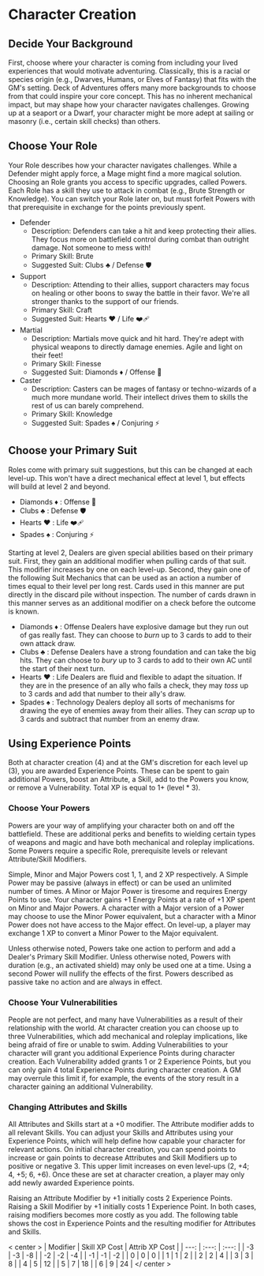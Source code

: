 # Character Creation

## Decide Your Background

First, choose where your character is coming from including your lived experiences that would motivate adventuring. Classically, this is a racial or species origin (e.g., Dwarves, Humans, or Elves of Fantasy) that fits with the GM's setting. Deck of Adventures offers many more backgrounds to choose from that could inspire your core concept. This has no inherent mechanical impact, but may shape how your character navigates challenges. Growing up at a seaport or a Dwarf, your character might be more adept at sailing or masonry (i.e., certain skill checks) than others.

## Choose Your Role

Your Role describes how your character navigates challenges. While a Defender might apply force, a Mage might find a more magical solution. Choosing an Role grants you access to specific upgrades, called Powers. Each Role has a skill they use to attack in combat (e.g., Brute Strength or Knowledge). You can switch your Role later on, but must forfeit Powers with that prerequisite in exchange for the points previously spent. 

- Defender
  - Description: Defenders can take a hit and keep protecting their allies. They focus more on battlefield control during combat than outright damage. Not someone to mess with!
  - Primary Skill: Brute
  - Suggested Suit: Clubs ♣️ / Defense 🛡
- Support
   - Description: Attending to their allies, support characters may focus on healing or other boons to sway the battle in their favor. We're all stronger thanks to the support of our friends.
   - Primary Skill: Craft
   - Suggested Suit: Hearts ♥️ / Life ❤️‍🩹
- Martial
   - Description: Martials move quick and hit hard. They're adept with physical weapons to directly damage enemies. Agile and light on their feet!
   - Primary Skill: Finesse
   - Suggested Suit: Diamonds ♦️ / Offense 🤛
- Caster
   - Description: Casters can be mages of fantasy or techno-wizards of a much more mundane world. Their intellect drives them to skills the rest of us can barely comprehend.
   - Primary Skill: Knowledge
   - Suggested Suit: Spades ♠️ / Conjuring ⚡️

## Choose your Primary Suit

Roles come with primary suit suggestions, but this can be changed at each level-up. This won't have a direct mechanical effect at level 1, but effects will build at level 2 and beyond.

- Diamonds ♦️ : Offense    🤛
- Clubs    ♣️ : Defense    🛡
- Hearts   ♥️ : Life       ❤️‍🩹
- Spades   ♠️ : Conjuring  ⚡️

Starting at level 2, Dealers are given special abilities based on their primary suit. First, they gain an additional modifier when pulling cards of that suit. This modifier increases by one on each level-up. Second, they gain one of the following Suit Mechanics that can be used as an action a number of times equal to their level per long rest. Cards used in this manner are put directly in the discard pile without inspection. The number of cards drawn in this manner serves as an additional modifier on a check before the outcome is known.

- Diamonds ♦️ : Offense Dealers have explosive damage but they run out of gas really fast. They can choose to *burn* up to 3 cards to add to their own attack draw. 
- Clubs    ♣️ : Defense Dealers have a strong foundation and can take the big hits. They can choose to *bury* up to 3 cards to add to their own AC until the start of their next turn.
- Hearts   ♥️ : Life Dealers are fluid and flexible to adapt the situation. If they are in the presence of an ally who fails a check, they may *toss* up to 3 cards and add that number to their ally's draw.
- Spades   ♠️ : Technology Dealers deploy all sorts of mechanisms for drawing the eye of enemies away from their allies. They can *scrap* up to 3 cards and subtract that number from an enemy draw.

## Using Experience Points

Both at character creation (4) and at the GM's discretion for each level up (3), you are awarded Experience Points. These can be spent to gain additional Powers, boost an Attribute, a Skill, add to the Powers you know, or remove a Vulnerability. Total XP is equal to 1+ (level * 3).

### Choose Your Powers

Powers are your way of amplifying your character both on and off the battlefield. These are additional perks and benefits to wielding certain types of weapons and magic and have both mechanical and roleplay implications. Some Powers require a specific Role, prerequisite levels or relevant Attribute/Skill Modifiers.

Simple, Minor and Major Powers cost 1, 1, and 2 XP respectively. A Simple Power may be passive (always in effect) or can be used an unlimited number of times. A Minor or Major Power is tiresome and requires Energy Points to use. Your character gains +1 Energy Points at a rate of +1 XP spent on Minor and Major Powers. A character with a Major version of a Power may choose to use the Minor Power equivalent, but a character with a Minor Power does not have access to the Major effect. On level-up, a player may exchange 1 XP to convert a Minor Power to the Major equivalent.

Unless otherwise noted, Powers take one action to perform and add a Dealer's Primary Skill Modifier. Unless otherwise noted, Powers with duration (e.g., an activated shield) may only be used one at a time. Using a second Power will nullify the effects of the first. Powers described as passive take no action and are always in effect. 

### Choose Your Vulnerabilities

People are not perfect, and many have Vulnerabilities as a result of their relationship with the world. At character creation you can choose up to three Vulnerabilities, which add mechanical and roleplay implications, like being afraid of fire or unable to swim. Adding Vulnerabilities to your character will grant you additional Experience Points during character creation. Each Vulnerability added grants 1 or 2 Experience Points, but you can only gain 4 total Experience Points during character creation. A GM may overrule this limit if, for example, the events of the story result in a character gaining an additional Vulnerability.

### Changing Attributes and Skills

All Attributes and Skills start at a +0 modifier. The Attribute modifier adds to all relevant Skills. You can adjust your Skills and Attributes using your Experience Points, which will help define how capable your character for relevant actions. On initial character creation, you can spend points to increase or gain points to decrease Attributes and Skill Modifiers up to positive or negative 3. This upper limit increases on even level-ups (2, +4; 4, +5; 6, +6). Once these are set at character creation, a player may only add newly awarded Experience points.

Raising an Attribute Modifier by +1 initially costs 2 Experience Points. Raising a Skill Modifier by +1 initially costs 1 Experience Point. In both cases, raising modifiers becomes more costly as you add. The following table shows the cost in Experience Points and the resulting modifier for Attributes and Skills.

< center >
| Modifier | Skill XP Cost | Attrib XP Cost |
|     ---: |     :---:     |      :---:     |
|       -3 |      -3       |       -8       |
|       -2 |      -2       |       -4       |
|       -1 |      -1       |       -2       |
|        0 |       0       |        0       |
|        1 |       1       |        2       |
|        2 |       2       |        4       |
|        3 |       3       |        8       |
|        4 |       5       |       12       |
|        5 |       7       |       18       |
|        6 |       9       |       24       |
</ center >
